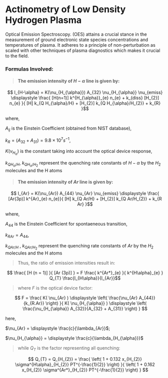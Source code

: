 # Actinometry of Low Density Hydrogen Plasma
Optical Emission Spectroscopy. (OES) attains a crucial stance in the measurement of ground electronic state species concentrations and temperatures of plasma. It adheres to a principle of non-perturbation as scaled with other techniques of plasma diagnostics which makes it crucial to the field.
### Formulas Involved:

> #### The emission intensity of $H-\alpha$ line is given by:

$$ I_{H-\alpha} = K(\nu_{H_{\alpha}}) A_{32} \nu_{H_{\alpha}} \nu_{emiss} \displaystyle \frac{ [H(n=1)] k^{H_{\alpha}}_{e} n_{e} + k_{diss} [H_{2}] n_{e} }{ [H] k_{Q H_{\alpha}/H} + [H_{2}] k_{Q H_{\alpha}/H_{2}} + k_{R} }$$

where,

$A_{ij}$ is the Einstein Coefficient (obtained from NIST database),

$k_{R} = (A_{32} + A_{31}) = 9.8 \times 10^{7} s^{-1}$,

$K(\nu_{H_{\alpha}})$ is the constant taking into account the optical device response,

$k_{Q H_{\alpha}/H}$, $k_{Q H_{\alpha}/H_{2}}$ represent the quenching rate constants of $H-\alpha$ by the $H_{2}$ molecules and the H atoms

> #### The emission intensity of $Ar$ line is given by:

$$ I_{Ar} = K(\nu_{Ar}) A_{44} \nu_{Ar} \nu_{emiss} \displaystyle \frac{ [Ar(3p)] k^{Ar}_{e} n_{e}}{ [H] k_{Q Ar/H} + [H_{2}] k_{Q Ar/H_{2}} + k_{R Ar} }$$

where,

$A_{44}$ is the Einstein Coefficient for spontaeneous transition,

$k_{R Ar} = A_{44}$,

$k_{Q Ar/H}$ , $k_{Q Ar/H_{2}}$ represent the quenching rate constants of $Ar$ by the $H_{2}$ molecules and the H atoms

> Thus, the ratio of emission intensities result in:

$$ \frac{ [H (n = 1)] }{ [Ar (3p)] } = F \frac{ k^{Ar*}_{e} }{ k^{H\alpha}_{e} } Q_{T} \frac{I_{H\alpha}}{I_{Ar}}$$

> where $F$ is the optical device factor:

$$ F = \frac{ K( \nu_{Ar} ) \displaystyle \left( \frac{\nu_{Ar} A_{44}}{k_{R.Ar}} \right) }{ K( \nu_{H_{\alpha}} ) \displaystyle \left( \frac{\nu_{H_{\alpha}} A_{32}}{A_{32} + A_{31}} \right) } $$

here,

$\nu_{Ar} = \displaystyle \frac{c}{\lambda_{Ar}}$;

$\nu_{H_{\alpha}} = \displaystyle \frac{c}{\lambda_{H_{\alpha}}}$

> while $Q_{T}$ is the factor representing all quenching:

$$ Q_{T} = Q_{H_{2}} = \frac{ \left( 1 + 0.132 x_{H_{2}} \sigma^{H\alpha}_{H_{2}} PT^{-\frac{1}{2}} \right) }{ \left( 1 + 0.162 x_{H_{2}} \sigma^{Ar*}_{H_{2}} PT^{-\frac{1}{2}} \right) } $$
